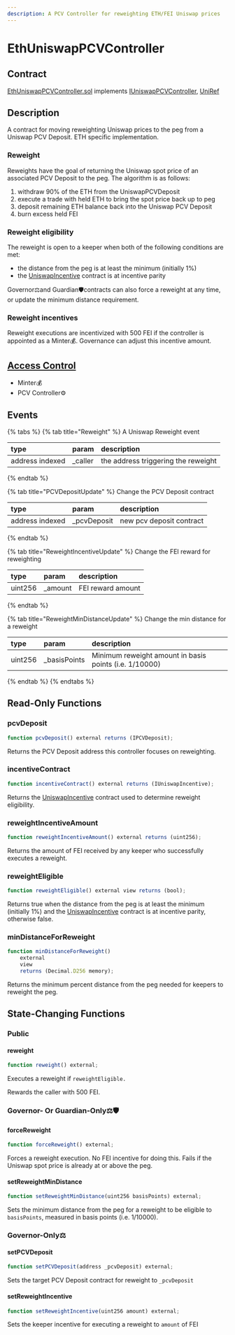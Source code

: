 ```yaml
---
description: A PCV Controller for reweighting ETH/FEI Uniswap prices
---
```


# EthUniswapPCVController

## Contract

[EthUniswapPCVController.sol](https://github.com/fei-protocol/fei-protocol-core/blob/master/contracts/pcv/EthUniswapPCVController.sol) implements [IUniswapPCVController](https://github.com/fei-protocol/fei-protocol-core/blob/master/contracts/pcv/IUniswapPCVController.sol), [UniRef](https://github.com/fei-protocol/fei-protocol-core/blob/master/contracts/refs/UniRef.sol)

## Description

A contract for moving reweighting Uniswap prices to the peg from a Uniswap PCV Deposit. ETH specific implementation.

### Reweight

Reweights have the goal of returning the Uniswap spot price of an associated PCV Deposit to the peg. The algorithm is as follows:

1. withdraw 90% of the ETH from the UniswapPCVDeposit
2. execute a trade with held ETH to bring the spot price back up to peg
3. deposit remaining ETH balance back into the Uniswap PCV Deposit
4. burn excess held FEI

### Reweight eligibility

The reweight is open to a keeper when both of the following conditions are met:

* the distance from the peg is at least the minimum \(initially 1%\)
* the [UniswapIncentive](../fei-stablecoin/uniswapincentive.md) contract is at incentive parity

Governor⚖️and Guardian🛡contracts can also force a reweight at any time, or update the minimum distance requirement.

### Reweight incentives

Reweight executions are incentivized with 500 FEI if the controller is appointed as a Minter💰. Governance can adjust this incentive amount.

## [Access Control](../access-control/) 

* Minter💰
* PCV Controller⚙️

## Events

{% tabs %}
{% tab title="Reweight" %}
A Uniswap Reweight event

| type | param | description |
| :--- | :--- | :--- |
| address indexed | \_caller | the address triggering the reweight |
{% endtab %}

{% tab title="PCVDepositUpdate" %}
Change the PCV Deposit contract

| type | param | description |
| :--- | :--- | :--- |
| address indexed | \_pcvDeposit | new pcv deposit contract |
{% endtab %}

{% tab title="ReweightIncentiveUpdate" %}
Change the FEI reward for reweighting

| type | param | description |
| :--- | :--- | :--- |
| uint256 | \_amount | FEI reward amount |
{% endtab %}

{% tab title="ReweightMinDistanceUpdate" %}
Change the min distance for a reweight

| type | param | description |
| :--- | :--- | :--- |
| uint256 | \_basisPoints | Minimum reweight amount in basis points \(i.e. 1/10000\) |
{% endtab %}
{% endtabs %}

## Read-Only Functions

### pcvDeposit

```javascript
function pcvDeposit() external returns (IPCVDeposit);
```

Returns the PCV Deposit address this controller focuses on reweighting.

### incentiveContract

```javascript
function incentiveContract() external returns (IUniswapIncentive);
```

Returns the [UniswapIncentive](../fei-stablecoin/uniswapincentive.md) contract used to determine reweight eligibility.

### reweightIncentiveAmount

```javascript
function reweightIncentiveAmount() external returns (uint256);
```

Returns the amount of FEI received by any keeper who successfully executes a reweight.

### reweightEligible

```javascript
function reweightEligible() external view returns (bool);
```

Returns true when the distance from the peg is at least the minimum \(initially 1%\) and the [UniswapIncentive](../fei-stablecoin/uniswapincentive.md) contract is at incentive parity, otherwise false.

### minDistanceForReweight

```javascript
function minDistanceForReweight()
    external
    view
    returns (Decimal.D256 memory);
```

Returns the minimum percent distance from the peg needed for keepers to reweight the peg.

## State-Changing Functions <a id="state-changing-functions"></a>

### Public

#### reweight

```javascript
function reweight() external;
```

Executes a reweight if `reweightEligible.`

Rewards the caller with 500 FEI.

### Governor- Or Guardian-Only⚖️🛡

#### forceReweight

```javascript
function forceReweight() external;
```

Forces a reweight execution. No FEI incentive for doing this. Fails if the Uniswap spot price is already at or above the peg.

#### setReweightMinDistance

```javascript
function setReweightMinDistance(uint256 basisPoints) external;
```

Sets the minimum distance from the peg for a reweight to be eligible to `basisPoints`, measured in basis points \(i.e. 1/10000\).

### Governor-Only⚖️

#### setPCVDeposit

```javascript
function setPCVDeposit(address _pcvDeposit) external;
```

Sets the target PCV Deposit contract for reweight to `_pcvDeposit`

#### setReweightIncentive

```javascript
function setReweightIncentive(uint256 amount) external;
```

Sets the keeper incentive for executing a reweight to `amount` of FEI

